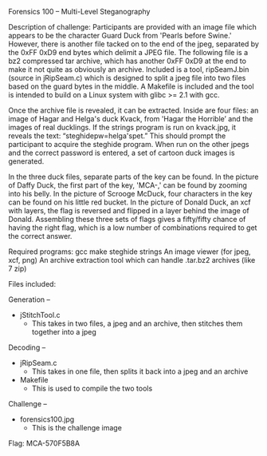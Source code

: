 Forensics 100 – Multi-Level Steganography

Description of challenge:
Participants are provided with an image file which appears to be the character Guard Duck from 'Pearls before Swine.' However, there is another file tacked on to the end of the jpeg, separated by the 0xFF 0xD9 end bytes which delimit a JPEG file. The following file is a bz2 compressed tar archive, which has another 0xFF 0xD9 at the end to make it not quite as obviously an archive. Included is a tool, ripSeamJ.bin (source in jRipSeam.c) which is designed to split a jpeg file into two files based on the guard bytes in the middle. A Makefile is included and the tool is intended to build on a Linux system with glibc >= 2.1 with gcc.

Once the archive file is revealed, it can be extracted. Inside are four files: an image of Hagar and Helga's duck Kvack, from 'Hagar the Horrible’ and the images of real ducklings. If the strings program is run on kvack.jpg, it reveals the text: “steghidepw=helga'spet.” This should prompt the participant to acquire the steghide program. When run on the other jpegs and the correct password is entered, a set of cartoon duck images is generated.

In the three duck files, separate parts of the key can be found. In the picture of Daffy Duck, the first part of the key, 'MCA-,' can be found by zooming into his belly. In the picture of Scrooge McDuck, four characters in the key can be found on his little red bucket. In the picture of Donald Duck, an xcf with layers, the flag is reversed and flipped in a layer behind the image of Donald. Assembling these three sets of flags gives a fifty/fifty chance of having the right flag, which is a low number of combinations required to get the correct answer.

Required programs:
gcc
make
steghide
strings
An image viewer (for jpeg, xcf, png)
An archive extraction tool which can handle .tar.bz2 archives (like 7 zip)

Files included:

Generation –
* jStitchTool.c
  * This takes in two files, a jpeg and an archive, then stitches them together into a jpeg

Decoding – 
* jRipSeam.c
  * This takes in one file, then splits it back into a jpeg and an archive
* Makefile
  * This is used to compile the two tools

Challenge – 
* forensics100.jpg
  * This is the challenge image

Flag: MCA-570F5B8A
